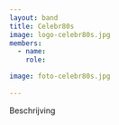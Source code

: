 ```yaml
---
layout: band
title: Celebr80s
image: logo-celebr80s.jpg
members:
  - name:
    role: 

image: foto-celebr80s.jpg
    
---
```


Beschrijving


